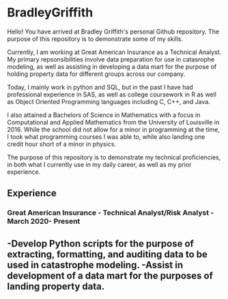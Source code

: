 # BradleyGriffith

Hello! You have arrived at Bradley Griffith's personal Github repository. 
The purpose of this repository is to demonstrate some of my skills. 

Currently, I am working at Great American Insurance as a Technical Analyst.
My primary repsonsibilities involve data preparation for use in catasrophe modeling, as well as assisting in developing a data mart for the purpose of holding property data for different groups across our company.

Today, I mainly work in python and SQL, but in the past I have had professional experience in SAS, as well as college coursework in R as well as Object Oriented Programming languages including C, C++, and Java.

I also attained a Bachelors of Science in Mathematics with a focus in Computational and Applied Mathematics from the University of Louisville in 2016. While the school did not allow for a minor in programming at the time, I took what programming courses I was able to, while also landing one credit hour short of a minor in physics.

The purpose of this repository is to demonstrate my technical proficiencies, in both what I currently use in my daily career, as well as my prior experience. 

## Experience
### Great American Insurance - Technical Analyst/Risk Analyst - March 2020- Present
-Develop Python scripts for the purpose of extracting, formatting, and auditing data to be used in catastrophe modeling. 
-Assist in development of a data mart for the purposes of landing property data.
-
